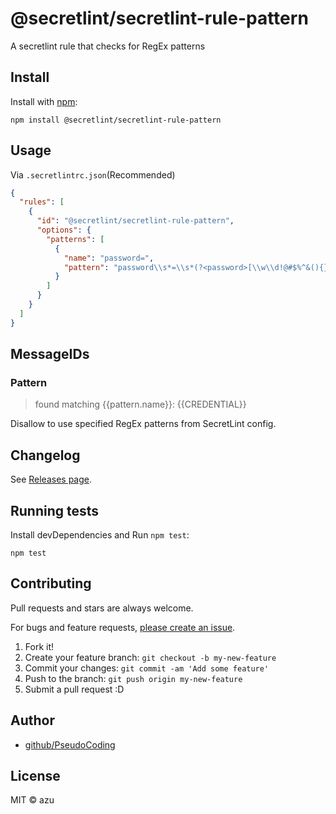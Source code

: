 # @secretlint/secretlint-rule-pattern

A secretlint rule that checks for RegEx patterns

## Install

Install with [npm](https://www.npmjs.com/):

    npm install @secretlint/secretlint-rule-pattern

## Usage

Via `.secretlintrc.json`(Recommended)

```json
{
  "rules": [
    {
      "id": "@secretlint/secretlint-rule-pattern",
      "options": {
        "patterns": [
          {
            "name": "password=",
            "pattern": "password\\s*=\\s*(?<password>[\\w\\d!@#$%^&(){}\\[\\]:\";'<>,.?\/~`_+-=|]{1,256})\\b.*"
          }
        ]
      }
    }
  ]
}

```

## MessageIDs

### Pattern
> found matching {{pattern.name}}: {{CREDENTIAL}}

Disallow to use specified RegEx patterns from SecretLint config.

## Changelog

See [Releases page](https://github.com/secretlint/secretlint/releases).

## Running tests

Install devDependencies and Run `npm test`:

    npm test

## Contributing

Pull requests and stars are always welcome.

For bugs and feature requests, [please create an issue](https://github.com/secretlint/secretlint/issues).

1. Fork it!
2. Create your feature branch: `git checkout -b my-new-feature`
3. Commit your changes: `git commit -am 'Add some feature'`
4. Push to the branch: `git push origin my-new-feature`
5. Submit a pull request :D

## Author

- [github/PseudoCoding](https://github.com/PseudoCoding)

## License

MIT © azu

